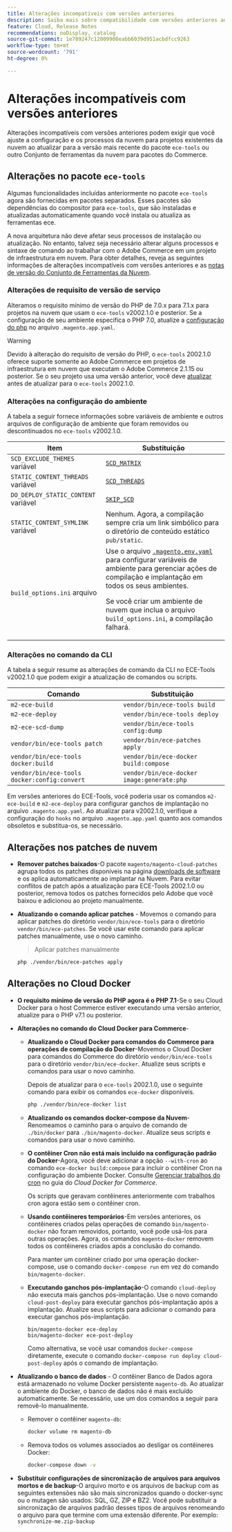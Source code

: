 ```yaml
---
title: Alterações incompatíveis com versões anteriores
description: Saiba mais sobre compatibilidade com versões anteriores ao atualizar projetos existentes na nuvem.
feature: Cloud, Release Notes
recommendations: noDisplay, catalog
source-git-commit: 1e789247c12009908eabb6039d951acbdfcc9263
workflow-type: tm+mt
source-wordcount: '791'
ht-degree: 0%

---
```


# Alterações incompatíveis com versões anteriores

Alterações incompatíveis com versões anteriores podem exigir que você ajuste a configuração e os processos da nuvem para projetos existentes da nuvem ao atualizar para a versão mais recente do pacote `ece-tools` ou outro Conjunto de ferramentas da nuvem para pacotes do Commerce.

## Alterações no pacote `ece-tools`

Algumas funcionalidades incluídas anteriormente no pacote `ece-tools` agora são fornecidas em pacotes separados. Esses pacotes são dependências do compositor para `ece-tools`, que são instaladas e atualizadas automaticamente quando você instala ou atualiza as ferramentas ece.

A nova arquitetura não deve afetar seus processos de instalação ou atualização. No entanto, talvez seja necessário alterar alguns processos e sintaxe de comando ao trabalhar com o Adobe Commerce em um projeto de infraestrutura em nuvem. Para obter detalhes, reveja as seguintes informações de alterações incompatíveis com versões anteriores e as [notas de versão do Conjunto de Ferramentas da Nuvem](cloud-tools-suite.md).

### Alterações de requisito de versão de serviço

Alteramos o requisito mínimo de versão do PHP de 7.0.x para 7.1.x para projetos na nuvem que usam o `ece-tools` v2002.1.0 e posterior. Se a configuração de seu ambiente especifica o PHP 7.0, atualize a [configuração do php](../application/php-settings.md) no arquivo `.magento.app.yaml`.

>[!WARNING]
>
>Devido à alteração do requisito de versão do PHP, o `ece-tools` 2002.1.0 oferece suporte somente ao Adobe Commerce em projetos de infraestrutura em nuvem que executam o Adobe Commerce 2.1.15 ou posterior. Se o seu projeto usa uma versão anterior, você deve [atualizar](../development/commerce-version.md) antes de atualizar para o `ece-tools` 2002.1.0.

### Alterações na configuração do ambiente

A tabela a seguir fornece informações sobre variáveis de ambiente e outros arquivos de configuração de ambiente que foram removidos ou descontinuados no `ece-tools` v2002.1.0.

| Item | Substituição |
| -------- | ----------- |
| `SCD_EXCLUDE_THEMES` variável | [`SCD_MATRIX`](../environment/variables-build.md#scd_matrix) |
| `STATIC_CONTENT_THREADS` variável | [`SCD_THREADS`](../environment/variables-build.md#scd_threads) |
| `DO_DEPLOY_STATIC_CONTENT` variável | [`SKIP_SCD`](../environment/variables-build.md#skip_scd) |
| `STATIC_CONTENT_SYMLINK` variável | Nenhum. Agora, a compilação sempre cria um link simbólico para o diretório de conteúdo estático `pub/static`. |
| `build_options.ini` arquivo | Use o arquivo [`.magento.env.yaml`](../application/configure-app-yaml.md) para configurar variáveis de ambiente para gerenciar ações de compilação e implantação em todos os seus ambientes.<p>Se você criar um ambiente de nuvem que inclua o arquivo `build_options.ini`, a compilação falhará. |

### Alterações no comando da CLI

A tabela a seguir resume as alterações de comando da CLI no ECE-Tools v2002.1.0 que podem exigir a atualização de comandos ou scripts.

| Comando | Substituição |
|-------- | ----------- |
| `m2-ece-build` | `vendor/bin/ece-tools build` |
| `m2-ece-deploy` | `vendor/bin/ece-tools deploy` |
| `m2-ece-scd-dump` | `vendor/bin/ece-tools config:dump` |
| `vendor/bin/ece-tools patch` | `vendor/bin/ece-patches apply` |
| `vendor/bin/ece-tools docker:build` | `vendor/bin/ece-docker build:compose` |
| `vendor/bin/ece-tools docker:config:convert` | `vendor/bin/ece-docker  image:generate:php` |

Em versões anteriores do ECE-Tools, você poderia usar os comandos `m2-ece-build` e `m2-ece-deploy` para configurar ganchos de implantação no arquivo `.magento.app.yaml`. Ao atualizar para v2002.1.0, verifique a configuração do `hooks` no arquivo `.magento.app.yaml` quanto aos comandos obsoletos e substitua-os, se necessário.

## Alterações nos patches de nuvem

- **Remover patches baixados**-O pacote `magento/magento-cloud-patches` agrupa todos os patches disponíveis na página [downloads de software](https://experienceleague.adobe.com/docs/commerce-operations/installation-guide/prerequisites/commerce.html) e os aplica automaticamente ao implantar na Nuvem. Para evitar conflitos de patch após a atualização para ECE-Tools 2002.1.0 ou posterior, remova todos os patches fornecidos pelo Adobe que você baixou e adicionou ao projeto manualmente.

- **Atualizando o comando aplicar patches** - Movemos o comando para aplicar patches do diretório `vendor/bin/ece-tools` para o diretório `vendor/bin/ece-patches`. Se você usar este comando para aplicar patches manualmente, use o novo caminho.

  > Aplicar patches manualmente

  ```bash
  php ./vendor/bin/ece-patches apply
  ```

## Alterações no Cloud Docker

- **O requisito mínimo de versão do PHP agora é o PHP 7.1**-Se o seu Cloud Docker para o host Commerce estiver executando uma versão anterior, atualize para o PHP v7.1 ou posterior.

- **Alterações no comando do Cloud Docker para Commerce**-

   - **Atualizando o Cloud Docker para comandos do Commerce para operações de compilação do Docker**-Movemos o Cloud Docker para comandos do Commerce do diretório `vendor/bin/ece-tools` para o diretório `vendor/bin/ece-docker`. Atualize seus scripts e comandos para usar o novo caminho.

     Depois de atualizar para o `ece-tools` 2002.1.0, use o seguinte comando para exibir os comandos `ece-docker` disponíveis.

     ```bash
     php ./vendor/bin/ece-docker list
     ```

   - **Atualizando os comandos docker-compose da Nuvem**-Renomeamos o caminho para o arquivo de comando de `./bin/docker` para `./bin/magento-docker`. Atualize seus scripts e comandos para usar o novo caminho.

   - **O contêiner Cron não está mais incluído na configuração padrão do Docker**-Agora, você deve adicionar a opção `--with-cron` ao comando `ece-docker build:compose` para incluir o contêiner Cron na configuração do ambiente Docker. Consulte [Gerenciar trabalhos do cron](https://developer.adobe.com/commerce/cloud-tools/docker/configure/manage-cron-jobs/) no guia do _Cloud Docker for Commerce_.

     Os scripts que geravam contêineres anteriormente com trabalhos cron agora estão sem o contêiner cron.

   - **Usando contêineres temporários**-Em versões anteriores, os contêineres criados pelas operações de comando `bin/magento-docker` não foram removidos, portanto, você pode usá-los para outras operações. Agora, os comandos `magento-docker` removem todos os contêineres criados após a conclusão do comando.

     Para manter um contêiner criado por uma operação docker-compose, use o comando `docker-compose run` em vez do comando `bin/magento-docker`.

   - **Executando ganchos pós-implantação**-O comando `cloud-deploy` não executa mais ganchos pós-implantação. Use o novo comando `cloud-post-deploy` para executar ganchos pós-implantação após a implantação. Atualize seus scripts para adicionar o comando para executar ganchos pós-implantação.

     ```shell
     bin/magento-docker ece-deploy
     bin/magento-docker ece-post-deploy
     ```

     Como alternativa, se você usar comandos `docker-compose` diretamente, execute o comando `docker-compose run deploy cloud-post-deploy` após o comando de implantação.

- **Atualizando o banco de dados** - O contêiner Banco de Dados agora está armazenado no volume Docker persistente `magento-db`. Ao atualizar o ambiente do Docker, o banco de dados não é mais excluído automaticamente. Se necessário, use um dos comandos a seguir para removê-lo manualmente.

   - Remover o contêiner `magento-db`:

     ```bash
     docker volume rm magento-db
     ```

   - Remova todos os volumes associados ao desligar os contêineres Docker:

     ```bash
     docker-compose down -v
     ```

- **Substituir configurações de sincronização de arquivos para arquivos mortos e de backup**-O arquivo morto e os arquivos de backup com as seguintes extensões não são mais sincronizados quando o docker-sync ou o mutagen são usados: SQL, GZ, ZIP e BZ2. Você pode substituir a sincronização de arquivos padrão desses tipos de arquivos renomeando o arquivo para que termine com uma extensão diferente. Por exemplo: `synchronize-me.zip-backup`
